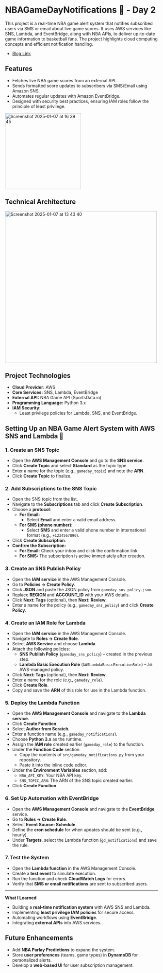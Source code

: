 # NBAGameDayNotifications 🏀 - Day 2

This project is a real-time NBA game alert system that notifies subscribed users via SMS or email about live game scores. It uses AWS services like SNS, Lambda, and EventBridge, along with NBA APIs, to deliver up-to-date game information to basketball fans. The project highlights cloud computing concepts and efficient notification handling.

- [Blog Link](https://dev.to/onetayjones/devops-challenge-day-2-building-an-automated-nba-score-alert-system-with-aws-3i6j)

## Features
- Fetches live NBA game scores from an external API.
- Sends formatted score updates to subscribers via SMS/Email using Amazon SNS.
- Automates regular updates with Amazon EventBridge.
- Designed with security best practices, ensuring IAM roles follow the principle of least privilege.

<img width="250" alt="Screenshot 2025-01-07 at 16 39 45" src="https://github.com/user-attachments/assets/270b1880-5a78-4e0a-9d69-7ff32c25e604" />



## Technical Architecture
<img width="500" alt="Screenshot 2025-01-07 at 13 43 40" src="https://github.com/user-attachments/assets/bc7ada9f-0ed1-4e7d-8235-147edc1cb340" />


## Project Technologies

- **Cloud Provider:** AWS  
- **Core Services:** SNS, Lambda, EventBridge  
- **External API:** NBA Game API (SportsData.io)  
- **Programming Language:** Python 3.x  
- **IAM Security:**  
  - Least privilege policies for Lambda, SNS, and EventBridge.
 


## Setting Up an NBA Game Alert System with AWS SNS and Lambda 🔑

### **1. Create an SNS Topic**
- Open the **AWS Management Console** and go to the **SNS service**.
- Click **Create Topic** and select **Standard** as the topic type.
- Enter a name for the topic (e.g., `gameday_topic`) and note the **ARN**.
- Click **Create Topic** to finalize.

### **2. Add Subscriptions to the SNS Topic**
- Open the SNS topic from the list.
- Navigate to the **Subscriptions** tab and click **Create Subscription**.
- Choose a **protocol**:
  - **For Email:**
    - Select **Email** and enter a valid email address.
  - **For SMS (phone number):**
    - Select **SMS** and enter a valid phone number in international format (e.g., `+1234567890`).
- Click **Create Subscription**.
- **Confirm the Subscription:**
  - **For Email:** Check your inbox and click the confirmation link.
  - **For SMS:** The subscription is active immediately after creation.

### **3. Create an SNS Publish Policy**
- Open the **IAM service** in the AWS Management Console.
- Go to **Policies → Create Policy**.
- Click **JSON** and paste the JSON policy from `gameday_sns_policy.json`.
- Replace **REGION** and **ACCOUNT_ID** with your AWS details.
- Click **Next: Tags** (optional), then **Next: Review**.
- Enter a name for the policy (e.g., `gameday_sns_policy`) and click **Create Policy**.

 ### **4. Create an IAM Role for Lambda**
- Open the **IAM service** in the AWS Management Console.
- Navigate to **Roles → Create Role**.
- Select **AWS Service** and choose **Lambda**.
- Attach the following policies:
  - **SNS Publish Policy** (`gameday_sns_policy`) – created in the previous step.
  - **Lambda Basic Execution Role** (`AWSLambdaBasicExecutionRole`) – an AWS-managed policy.
- Click **Next: Tags** (optional), then **Next: Review**.
- Enter a name for the role (e.g., `gameday_role`).
- Click **Create Role**.
- Copy and save the **ARN** of this role for use in the Lambda function.

### **5. Deploy the Lambda Function**
- Open the **AWS Management Console** and navigate to the **Lambda service**.
- Click **Create Function**.
- Select **Author from Scratch**.
- Enter a function name (e.g., `gameday_notifications`).
- Choose **Python 3.x** as the runtime.
- Assign the **IAM role** created earlier (`gameday_role`) to the function.
- Under the **Function Code** section:
  - Copy the contents of `src/gameday_notifications.py` from your repository.
  - Paste it into the inline code editor.
- Under the **Environment Variables** section, add:
  - `NBA_API_KEY`: Your NBA API key.
  - `SNS_TOPIC_ARN`: The ARN of the SNS topic created earlier.
- Click **Create Function**.

### **6. Set Up Automation with EventBridge**
- Open the **AWS Management Console** and navigate to the **EventBridge** service.
- Go to **Rules → Create Rule**.
- Select **Event Source: Schedule**.
- Define the **cron schedule** for when updates should be sent (e.g., hourly).
- Under **Targets**, select the Lambda function (`gd_notifications`) and save the rule.

### **7. Test the System**
- Open the **Lambda function** in the AWS Management Console.
- Create a **test event** to simulate execution.
- Run the function and check **CloudWatch Logs** for errors.
- Verify that **SMS or email notifications** are sent to subscribed users.

---

 **What I Learned**
- Building a **real-time notification system** with AWS SNS and Lambda.
- Implementing **least privilege IAM policies** for secure access.
- Automating workflows using **EventBridge**.
- Integrating **external APIs** into AWS services.

## **Future Enhancements**
- Add **NBA Parlay Predictions** to expand the system.
- Store **user preferences** (teams, game types) in **DynamoDB** for personalized alerts.
- Develop a **web-based UI** for user subscription management.

